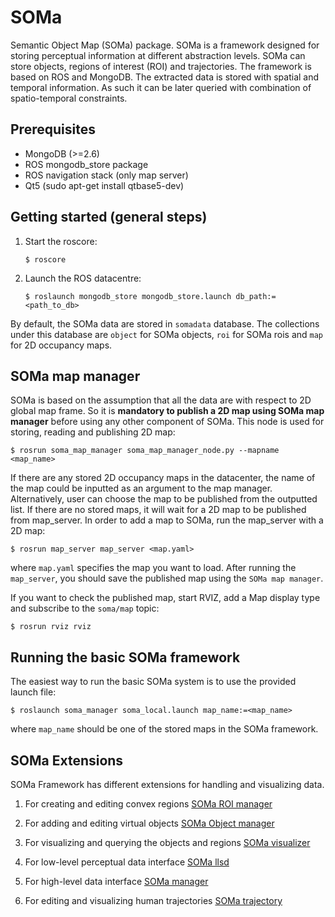 SOMa
====

Semantic Object Map (SOMa) package. SOMa is a framework designed for storing perceptual information at different abstraction levels. SOMa can store objects, regions of interest (ROI) and trajectories. The framework is based on ROS and MongoDB. The extracted data is stored with spatial and temporal information. As such it can be later queried with combination of spatio-temporal constraints.


Prerequisites
-------------

- MongoDB (>=2.6)
- ROS mongodb_store package
- ROS navigation stack (only map server)
- Qt5 (sudo apt-get install qtbase5-dev)


Getting started (general steps)
-------------------------------
1. Start the roscore:

    ```
   $ roscore
    ```
2. Launch the ROS datacentre:

    ```
    $ roslaunch mongodb_store mongodb_store.launch db_path:=<path_to_db>
    ```
By default, the SOMa data are stored in `somadata` database. The collections under this database are `object` for SOMa objects, `roi` for SOMa rois and `map` for 2D occupancy maps.

SOMa map manager
----------------
SOMa is based on the assumption that all the data are with respect to 2D global map frame. So it is **mandatory to publish a 2D map using SOMa map manager** before using any other component of SOMa. This node is used for storing, reading and publishing 2D map:
```
$ rosrun soma_map_manager soma_map_manager_node.py --mapname <map_name>
```
If there are any stored 2D occupancy maps in the datacenter, the name of the map could be inputted as an argument to the map manager. Alternatively, user can choose the map to be published from the outputted list. If there are no stored maps, it will wait for a 2D map to be published from map_server. In order to add a map to SOMa, run the map_server with a 2D map:
  ```
  $ rosrun map_server map_server <map.yaml>
  ```
where `map.yaml` specifies the map you want to load. After running the `map_server`, you should save the published map using the `SOMa map manager`.

If you want to check the published map, start RVIZ, add a Map display type and subscribe to the `soma/map` topic:

  ```
  $ rosrun rviz rviz
  ```

Running the basic SOMa framework
-------------------------
The easiest way to run the basic SOMa system is to use the provided launch file:
```
$ roslaunch soma_manager soma_local.launch map_name:=<map_name>
```
where `map_name` should be one of the stored maps in the SOMa framework.

SOMa Extensions
-----------------------
SOMa Framework has different extensions for handling and visualizing data.

1. For creating and editing convex regions [SOMa ROI manager](../indigo-devel/soma_roi_manager/)

2. For adding and editing virtual objects  [SOMa Object manager](../indigo-devel/soma_object_manager/)

3. For visualizing and querying the objects and regions [SOMa visualizer](../indigo-devel/soma_visualizer/)

4. For low-level perceptual data interface [SOMa llsd](../indigo-devel/soma_llsd/)

5. For high-level data interface [SOMa manager](../indigo-devel/soma_manager/)

6. For editing and visualizing human trajectories  [SOMa trajectory](../indigo-devel/soma_trajectory/)
